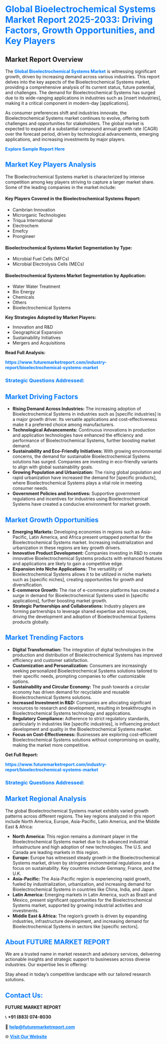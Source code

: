 <h1 style="color: #007BFF;">Global Bioelectrochemical Systems Market Report 2025-2033: Driving Factors, Growth Opportunities, and Key Players</h1>

<section id="overview">
<h2>Market Report Overview</h2>
<p>The <a href="https://www.futuremarketreport.com/industry-report/bioelectrochemical-systems-market" style="color: #007BFF; text-decoration: none;"><strong>Global Bioelectrochemical Systems Market</strong></a> is witnessing significant growth, driven by increasing demand across various industries. This report delves into the key aspects of the Bioelectrochemical Systems market, providing a comprehensive analysis of its current status, future potential, and challenges. The demand for Bioelectrochemical Systems has surged due to its wide-ranging applications in industries such as [insert industries], making it a critical component in modern-day [applications].</p>
<p>As consumer preferences shift and industries innovate, the Bioelectrochemical Systems market continues to evolve, offering both challenges and opportunities for stakeholders. The global market is expected to expand at a substantial compound annual growth rate (CAGR) over the forecast period, driven by technological advancements, emerging applications, and increasing investments by major players.</p>
</section>

<section id="overview">
<p><a href="https://www.futuremarketreport.com/request-sample/reportId=116393" style="color: #007BFF; text-decoration: none;"><strong>Explore Sample Report Here</strong></a></p>
</section>

<section id="key-players">
<h2 style="color: #007BFF;">Market Key Players Analysis</h2>
<p>The Bioelectrochemical Systems market is characterized by intense competition among key players striving to capture a larger market share. Some of the leading companies in the market include:</p>
<h4>Key Players Covered in the Bioelectrochemical Systems Report:</h4>
<ul><li>Cambrian Innovation</li><li>Microrganic Technologies</li><li>Triqua International</li><li>Electrochem</li><li>Emefcy</li><li>Prongineer</li></ul>
<h4>Bioelectrochemical Systems Market Segmentation by Type:</h4>
<ul><li>Microbial Fuel Cells (MFCs)</li><li>Microbial Electrolysis Cells (MECs)</li></ul>

<h4>Bioelectrochemical Systems Market Segmentation by Application:</h4>
<ul><li>Water Water Treatment</li><li>Bio Energy</li><li>Chemicals</li><li>Others</li><li>Bioelectrochemical Systems</li></ul>
<p><strong>Key Strategies Adopted by Market Players:</strong></p>
<ul>
<li>Innovation and R&D</li>
<li>Geographical Expansion</li>
<li>Sustainability Initiatives</li>
<li>Mergers and Acquisitions</li>
</ul>
</section>

<section>
<p><strong>Read Full Analysis: </strong></p><a href="https://www.futuremarketreport.com/industry-report/bioelectrochemical-systems-market" style="color: #007BFF; text-decoration: none;"><strong>https://www.futuremarketreport.com/industry-report/bioelectrochemical-systems-market</strong></a>
<h3 style="color: #007BFF;">Strategic Questions Addressed:</h3>
</section>

<section id="driving-factors">
<h2 style="color: #007BFF;">Market Driving Factors</h2>
<ul>
<li><strong>Rising Demand Across Industries:</strong> The increasing adoption of Bioelectrochemical Systems in industries such as [specific industries] is a major growth driver. Its versatile applications and cost-effectiveness make it a preferred choice among manufacturers.</li>
<li><strong>Technological Advancements:</strong> Continuous innovations in production and application technologies have enhanced the efficiency and performance of Bioelectrochemical Systems, further boosting market demand.</li>
<li><strong>Sustainability and Eco-Friendly Initiatives:</strong> With growing environmental concerns, the demand for sustainable Bioelectrochemical Systems solutions has surged. Companies are investing in eco-friendly variants to align with global sustainability goals.</li>
<li><strong>Growing Population and Urbanization:</strong> The rising global population and rapid urbanization have increased the demand for [specific products], where Bioelectrochemical Systems plays a vital role in meeting consumer needs.</li>
<li><strong>Government Policies and Incentives:</strong> Supportive government regulations and incentives for industries using Bioelectrochemical Systems have created a conducive environment for market growth.</li>
</ul>
</section>

<section id="growth-opportunities">
<h2 style="color: #007BFF;">Market Growth Opportunities</h2>
<ul>
<li><strong>Emerging Markets:</strong> Developing economies in regions such as Asia-Pacific, Latin America, and Africa present untapped potential for the Bioelectrochemical Systems market. Increasing industrialization and urbanization in these regions are key growth drivers.</li>
<li><strong>Innovative Product Development:</strong> Companies investing in R&D to create innovative Bioelectrochemical Systems products with enhanced features and applications are likely to gain a competitive edge.</li>
<li><strong>Expansion into Niche Applications:</strong> The versatility of Bioelectrochemical Systems allows it to be utilized in niche markets such as [specific niches], creating opportunities for growth and diversification.</li>
<li><strong>E-commerce Growth:</strong> The rise of e-commerce platforms has created a surge in demand for Bioelectrochemical Systems used in [specific applications], further boosting market growth.</li>
<li><strong>Strategic Partnerships and Collaborations:</strong> Industry players are forming partnerships to leverage shared expertise and resources, driving the development and adoption of Bioelectrochemical Systems products globally.</li>
</ul>
</section>

<section id="trending-factors">
<h2 style="color: #007BFF;">Market Trending Factors</h2>
<ul>
<li><strong>Digital Transformation:</strong> The integration of digital technologies in the production and distribution of Bioelectrochemical Systems has improved efficiency and customer satisfaction.</li>
<li><strong>Customization and Personalization:</strong> Consumers are increasingly seeking personalized Bioelectrochemical Systems solutions tailored to their specific needs, prompting companies to offer customizable options.</li>
<li><strong>Sustainability and Circular Economy:</strong> The push towards a circular economy has driven demand for recyclable and reusable Bioelectrochemical Systems solutions.</li>
<li><strong>Increased Investment in R&D:</strong> Companies are allocating significant resources to research and development, resulting in breakthroughs in Bioelectrochemical Systems technology and applications.</li>
<li><strong>Regulatory Compliance:</strong> Adherence to strict regulatory standards, particularly in industries like [specific industries], is influencing product development and quality in the Bioelectrochemical Systems market.</li>
<li><strong>Focus on Cost-Effectiveness:</strong> Businesses are exploring cost-efficient Bioelectrochemical Systems solutions without compromising on quality, making the market more competitive.</li>
</ul>
</section>

<section>
<p><strong>Get Full Report: </strong></p><a href="https://www.futuremarketreport.com/industry-report/bioelectrochemical-systems-market" style="color: #007BFF; text-decoration: none;"><strong>https://www.futuremarketreport.com/industry-report/bioelectrochemical-systems-market</strong></a>
<h3 style="color: #007BFF;">Strategic Questions Addressed:</h3>
</section>


<section id="regional-analysis">
<h2 style="color: #007BFF;">Market Regional Analysis</h2>
<p>The global Bioelectrochemical Systems market exhibits varied growth patterns across different regions. The key regions analyzed in this report include North America, Europe, Asia-Pacific, Latin America, and the Middle East & Africa:</p>
<ul>
<li><strong>North America:</strong> This region remains a dominant player in the Bioelectrochemical Systems market due to its advanced industrial infrastructure and high adoption of new technologies. The U.S. and Canada are leading markets in this region.</li>
<li><strong>Europe:</strong> Europe has witnessed steady growth in the Bioelectrochemical Systems market, driven by stringent environmental regulations and a focus on sustainability. Key countries include Germany, France, and the U.K.</li>
<li><strong>Asia-Pacific:</strong> The Asia-Pacific region is experiencing rapid growth, fueled by industrialization, urbanization, and increasing demand for Bioelectrochemical Systems in countries like China, India, and Japan.</li>
<li><strong>Latin America:</strong> Emerging markets in Latin America, such as Brazil and Mexico, present significant opportunities for the Bioelectrochemical Systems market, supported by growing industrial activities and investments.</li>
<li><strong>Middle East & Africa:</strong> The region’s growth is driven by expanding industries, infrastructure development, and increasing demand for Bioelectrochemical Systems in sectors like [specific sectors].</li>
</ul>
</section>

<footer>
<h2 style="color: #007BFF;">About FUTURE MARKET REPORT</h2>
<p>We are a trusted name in market research and advisory services, delivering actionable insights and strategic support to businesses across diverse industries. Our expertise lies in offering:</p>

<p>Stay ahead in today’s competitive landscape with our tailored research solutions.</p>

<h2 style="color: #007BFF;">Contact Us:</h2>
<p><strong>FUTURE MARKET REPORT</strong></p>
<p>📞 <strong>+91 (883) 074-8030</strong></p>
<p>📧 <strong><a href="mailto:help@futuremarketreport.com" style="color: #007BFF;">help@futuremarketreport.com</a></strong></p>
<p>🌐 <strong><a href="https://www.futuremarketreport.com/" style="color: #007BFF;">Visit Our Website</a></strong></p>
</footer>